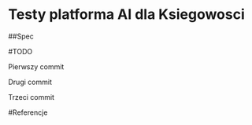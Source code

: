 # Testy platforma AI dla Ksiegowosci

##Spec

#TODO

Pierwszy commit

Drugi commit

Trzeci commit

#Referencje

